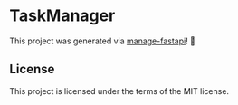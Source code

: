 # TaskManager

This project was generated via [manage-fastapi](https://ycd.github.io/manage-fastapi/)! :tada:

## License

This project is licensed under the terms of the MIT license.
